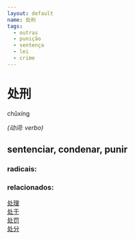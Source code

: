 ```yaml
--- 
layout: default
name: 处刑 
tags: 
  - outras
  - punição
  - sentença
  - lei
  - crime
--- 
```

# 处刑 
chǔxíng  
 
*(动词: verbo)*  
## sentenciar, condenar, punir 
### radicais: 
### relacionados: 
[处理](/hsk5/处理)  
[处于](/outras/处于)  
[处罚](/outras/处罚)  
[处分](/hsk6/处分)  
